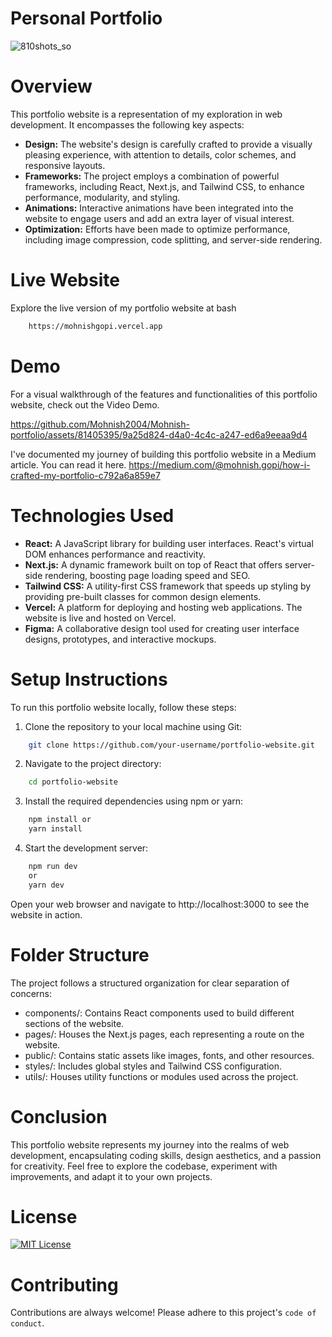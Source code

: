 # Personal Portfolio
![810shots_so](https://github.com/Mohnish2004/Mohnish-portfolio/assets/81405395/43f186de-c0f0-4844-901a-74b205342ec9)
# Overview
This portfolio website is a representation of my exploration in web development. It encompasses the following key aspects:
- **Design:** The website's design is carefully crafted to provide a visually pleasing experience, with attention to details, color schemes, and responsive layouts.
- **Frameworks:** The project employs a combination of powerful frameworks, including React, Next.js, and Tailwind CSS, to enhance performance, modularity, and styling.
- **Animations:** Interactive animations have been integrated into the website to engage users and add an extra layer of visual interest.
- **Optimization:** Efforts have been made to optimize performance, including image compression, code splitting, and server-side rendering.

# Live Website
Explore the live version of my portfolio website at bash 
```bash
    https://mohnishgopi.vercel.app
```

# Demo
For a visual walkthrough of the features and functionalities of this portfolio website, check out the Video Demo.

https://github.com/Mohnish2004/Mohnish-portfolio/assets/81405395/9a25d824-d4a0-4c4c-a247-ed6a9eeaa9d4


I've documented my journey of building this portfolio website in a Medium article. You can read it here.
https://medium.com/@mohnish.gopi/how-i-crafted-my-portfolio-c792a6a859e7


# Technologies Used
- **React:** A JavaScript library for building user interfaces. React's virtual DOM enhances performance and reactivity.
- **Next.js:** A dynamic framework built on top of React that offers server-side rendering, boosting page loading speed and SEO.
- **Tailwind CSS:** A utility-first CSS framework that speeds up styling by providing pre-built classes for common design elements.
- **Vercel:** A platform for deploying and hosting web applications. The website is live and hosted on Vercel.
- **Figma:** A collaborative design tool used for creating user interface designs, prototypes, and interactive mockups.



# Setup Instructions
To run this portfolio website locally, follow these steps:

1. Clone the repository to your local machine using Git:

```bash
    git clone https://github.com/your-username/portfolio-website.git
```

2. Navigate to the project directory:

```bash
    cd portfolio-website
```

3. Install the required dependencies using npm or yarn:

```bash
    npm install or
    yarn install
```

4. Start the development server:

```bash
    npm run dev
    or
    yarn dev
```

Open your web browser and navigate to http://localhost:3000 to see the website in action.

# Folder Structure
The project follows a structured organization for clear separation of concerns:

- components/: Contains React components used to build different sections of the website.
- pages/: Houses the Next.js pages, each representing a route on the website.
- public/: Contains static assets like images, fonts, and other resources.
- styles/: Includes global styles and Tailwind CSS configuration.
- utils/: Houses utility functions or modules used across the project.

# Conclusion
This portfolio website represents my journey into the realms of web development, encapsulating coding skills, design aesthetics, and a passion for creativity. Feel free to explore the codebase, experiment with improvements, and adapt it to your own projects.

# License
[![MIT License](https://img.shields.io/badge/License-MIT-green.svg)](https://choosealicense.com/licenses/mit/)


# Contributing
Contributions are always welcome!
Please adhere to this project's `code of conduct`.


